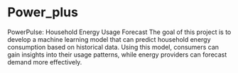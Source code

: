 # Power_plus
PowerPulse: Household Energy Usage Forecast
The goal of this project is to develop a machine learning model that can predict household energy consumption based on historical data. Using this model, consumers can gain insights into their usage patterns, while energy providers can forecast demand more effectively.
